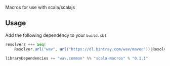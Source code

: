 Macros for use with scala/scalajs

## Usage

Add the following dependency to your `build.sbt`

```scala
resolvers ++= Seq(
    Resolver.url("wav", url("https://dl.bintray.com/wav/maven"))(Resolver.ivyStylePatterns))

libraryDependencies += "wav.common" %% "scala-macros" % "0.1.1"
```